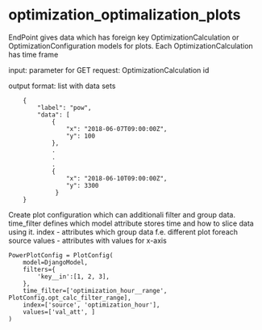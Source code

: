 # optimization_optimalization_plots
EndPoint gives data which has foreign key OptimizationCalculation or OptimizationConfiguration models for plots.
Each OptimizationCalculation has time frame

input:
parameter for GET request: OptimizationCalculation id

output format:
list with data sets
```
    {
        "label": "pow",
        "data": [
            {
                "x": "2018-06-07T09:00:00Z",
                "y": 100
            },
            .
            .
            .
            {
                "x": "2018-06-10T09:00:00Z",
                "y": 3300
             }
    }
```
Create plot configuration which can additionali filter and group data.  
time_filter defines which model attribute stores time and how to slice data using it.
index - attributes which group data f.e. different plot foreach source
values - attributes with values for x-axis
```
PowerPlotConfig = PlotConfig(
    model=DjangoModel,
    filters={
        'key__in':[1, 2, 3],
    },
    time_filter=['optimization_hour__range', PlotConfig.opt_calc_filter_range],
    index=['source', 'optimization_hour'],
    values=['val_att', ]
)
```
